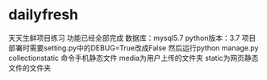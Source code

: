 # dailyfresh
天天生鲜项目练习
功能已经全部完成
数据库：mysql5.7
python版本：3.7
项目部署时需要setting.py中的DEBUG=True改成False
然后运行python manage.py collectionstatic 命令手机静态文件
media为用户上传的文件夹
static为网页静态文件的文件夹
